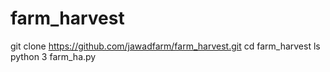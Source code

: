 # farm_harvest
git clone https://github.com/jawadfarm/farm_harvest.git
cd farm_harvest
ls
python 3 farm_ha.py
